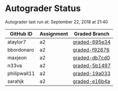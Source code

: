 # Autograder Status
Autograder last run at: September 22, 2018 at 21:40

| GitHub ID | Assignment | Graded Branch |
|-----------|------------|---------------|
| ataylor7 | a2 | [graded-695e34](https://github.com/Fall2018COMP401-001/a2-ataylor7/tree/graded-695e34) | 
| bbordonaro | a2 | [graded-f92876](https://github.com/Fall2018COMP401-001/a2-bbordonaro/tree/graded-f92876) | 
| maxjeon | a2 | [graded-db7cd0](https://github.com/Fall2018COMP401-001/a2-maxjeon/tree/graded-db7cd0) | 
| n33va | a2 | [graded-5b1497](https://github.com/Fall2018COMP401-001/a2-n33va/tree/graded-5b1497) | 
| philipwall11 | a2 | [graded-19a033](https://github.com/Fall2018COMP401-001/a2-philipwall11/tree/graded-19a033) | 
| sarahjk | a2 | [graded-e16b4a](https://github.com/Fall2018COMP401-001/a2-sarahjk/tree/graded-e16b4a) | 
